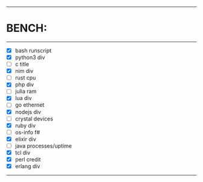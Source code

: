 <hr />

# BENCH:

<hr />

- [x] bash runscript
- [x] python3 div
- [ ] c title
- [x] nim div
- [ ] rust cpu
- [x] php div
- [ ] julia ram
- [x] lua div
- [ ] go ethernet
- [x] nodejs div
- [ ] crystal devices
- [x] ruby div
- [ ] os-info f#
- [x] elixir div
- [ ] java processes/uptime
- [x] tcl div
- [x] perl credit
- [x] erlang div

<hr />